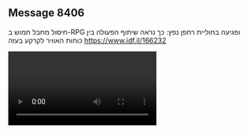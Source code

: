 ## Message 8406

חיסול מחבל חמוש ב-RPG ופגיעה בחוליית רחפן נפץ:
כך נראה שיתוף הפעולה בין כוחות האוויר לקרקע בעזה
  https://www.idf.il/166232

![Video](8406/8406_media.mp4)
